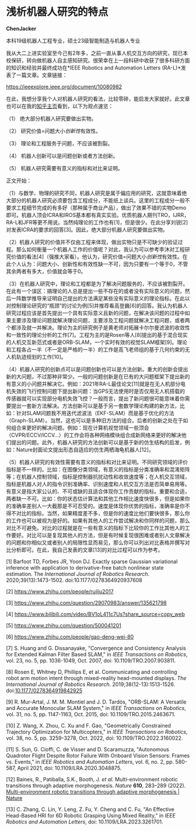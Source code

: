 # 浅析机器人研究的特点

**ChenJacker**

本科19级机器人工程专业，硕士23级智能制造与机器人专业

我从大二上进实验室至今己有2年多，之前一直从事人机交互方向的研究，现已本校保研，转向做机器人自主感知研究。很荣幸在上一段科研中收获了很多科研方面的知识和经验并最终成功在*IEEE Robotics and Automation Letters (RA-L)*发表了一篇文章。文章链接：

https://ieeexplore.ieee.org/document/10080982

在此，我想分享我个人对机器人研究的看法，比较零碎，能启发大家就好。此文章也可以在我的[知乎主页](https://zhuanlan.zhihu.com/p/618336494)看到，以下为观点速览：

（1） 绝大部分机器人研究要做出实物。

（2） 研究价值=问题大小*创新性*有效性。

（3） 理论和工程服务于问题，不应该被割裂。

（4） 机器人创新可以是问题创新或者方法创新。

（5） 机器人研究需要有意义的指标和对比来证明。

正文开始：

（1）与数学、物理的研究不同，机器人研究是属于偏应用的研究，这就意味着绝大部分的机器人研究必须要包含工程成分，不能纸上谈兵。这里的工程成分一般不要求工程细节完成的有多好（那种属于商业产品），做出了效果不错的实物Demo即可。机器人顶会ICRA和IROS基本都有真实实验。优质机器人期刊TRO，IJRR，RA-L和JFR等更不用说。当然纯理论的工作也有[1]，但是很少。在此分享刘锐[2]对发表ICRA的要求的回答[3]。因此，绝大部分机器人研究要做出实物。

（2）机器人研究的价值并不仅由工程来体现，做出实物只是不可缺少的验证过程。那么如何衡量一个机器人工作的价值呢？对此，我认为可以参考李沐对工程研究价值的看法[4]（强推大家看）。他认为，研究价值=问题大小*创新性*有效性。在此个人认为：问题大小、创新性和有效性缺一不可，因为只要有一个等于0，不管其余两者有多大，价值就会等于0。

（3）在机器人研究中，理论和工程都是为了解决问题服务的，不应该被割裂开。在此有一个误区：搞理论的人总是提出一些不存在的或者没有实际意义的问题，然后一阵数学推导来证明自己提出的方法满足某些没有实际意义的理论指标。在此以对控制理论研究的“瓶颈”的讨论为例[5]并推荐看高登巍[6]的回答。我认为机器人研究过程应该是首先提出一个具有实际意义且新的问题，在解决该问题的过程中如果主要涉及理论问题就解决理论问题，主要涉及工程问题就解决工程问题，或者两个都涉及就一并解决。理论为主的研究例子是黄老师对拓展卡尔尔曼滤波的收敛性和一致性的理论分析的工作[7]。工程为主的是Rosen等人[8]提出的基于混合现实的人机交互新范式或者是ORB-SLAM，一个实时有效的视觉SLAM框架[9]。理论和工程各占一半（不一定是严格的一半）的工作是高飞老师组的基于几何约束的无人机轨迹规划的工作[10]。

（4）机器人研究的创新点可以是问题创新也可以是方法创新。重大的创新会提出新的大问题，不过那种非常少。一般的问题创新是在已有的大问题框架下提出新的有意义的小问题并解决它。例如：2021年RA-L最佳论文[11]就是在无人机部分电机失效的飞行控制问题下提出新问题：当GPS无法使用时是否仅用无人机搭载的传感器就可以实现部分电机失效飞控？一般而言，提出了新问题很可能意味着你需要提出一套新方法解决。方法创新可以是基于另一套数学理论构建的新方法，比如：针对SLAM问题我不用迭代滤波法（EKF-SLAM）而是基于优化的方法（Graph-SLAM）。当然，这也可以是多种旧方法的组合。后者的创新之处在于如何组合来更好的解决问题。例如：现在计算机视觉领域一些顶会（CVPR/ECCV/ICCV…）的工作会将各种网络模块组合成新网络来更好的解决他们提出的问题。此外，机器人研究的方法创新可以是基于新的仿生结构的启发，例如：Nature封面论文提出形态自适应的仿生两栖海龟机器人[12]。

（5）机器人研究的有效性需要有意义的指标和对比来证明。不同研究领域的评价指标是不一样的。比如：在图像分类领域，有意义的指标是分类准确率和混淆矩阵等；在机器人控制领域，指标是控制器抗扰动性和收敛速度等；在人机交互领域，指标是机器人对人的指令识别准确率、识别速度和人机交互方法是否简单易用等。有意义是指大家公认的、不可或缺的且适合体现你工作贡献的指标。重要和合适，两者缺一不可。比如：你的状态估计算法和其他工作相比速度快很多，但是如果你的准确率差别人一大截那是不可忍受的。速度是体现你优势的指标，准确率是你不得不对比的指标。当然，如果精度差不多，但是你的速度比他们要快很多，那么你的工作也可以被视为是好的。如果有其他人的工作尝试解决和你同样的问题，那么对比不可避免。对比的过程就是在一些有意义的指标下比较你的工作比其他人的工作要好。对比可以是复现其他人的方法，但是有时候复现很困难或者别人文章解决的问题和你相似又或者别人的局限性显而易见，那么你可以列出对比表格并撰写对比分析即可。在此，我自己发表的文章[13]的对比过程可以作为参考。

[1] Barfoot TD, Forbes JR, Yoon DJ. Exactly
sparse Gaussian variational inference with application to derivative-free batch
nonlinear state estimation. The *International Journal of Robotics Research*.
2020;39(13):1473-1502. doi:10.1177/0278364920937608

[2] https://www.zhihu.com/people/ruiliu2017

[3] https://www.zhihu.com/question/29070983/answer/135621798

[4] https://www.bilibili.com/video/BV1oL411c7Us?share_source=copy_web

[5] https://www.zhihu.com/question/500041201

[6] https://www.zhihu.com/people/gao-deng-wei-80

[7] S. Huang and G. Dissanayake,
"Convergence and Consistency Analysis for Extended Kalman Filter Based
SLAM," in *IEEE Transactions on Robotics*, vol. 23, no. 5, pp.
1036-1049, Oct. 2007, doi: 10.1109/TRO.2007.903811.

[8] Rosen E, Whitney D, Phillips E, et al.
Communicating and controlling robot arm motion intent through mixed-reality
head-mounted displays. *The International Journal of Robotics Research*.
2019;38(12-13):1513-1526. doi:[10.1177/0278364919842925](https://doi.org/10.1177/0278364919842925)

[9] R. Mur-Artal, J. M. M. Montiel and J.
D. Tardós, "ORB-SLAM: A Versatile and Accurate
Monocular SLAM System," in *IEEE Transactions on Robotics*, vol. 31,
no. 5, pp. 1147-1163, Oct. 2015, doi: 10.1109/TRO.2015.2463671.

[10] Z. Wang, X. Zhou, C. Xu and F. Gao,
"Geometrically Constrained Trajectory Optimization for Multicopters,"
in *IEEE Transactions on Robotics*, vol. 38, no. 5, pp. 3259-3278, Oct.
2022, doi: 10.1109/TRO.2022.3160022.

[11] S. Sun, G. Cioffi, C. de Visser and D.
Scaramuzza, "Autonomous Quadrotor Flight Despite Rotor Failure With Onboard
Vision Sensors: Frames vs. Events," in *IEEE Robotics and Automation
Letters*, vol. 6, no. 2, pp. 580-587, April 2021, doi:
10.1109/LRA.2020.3048875.

[12] Baines, R., Patiballa, S.K., Booth, J. *et al.* Multi-environment robotic transitions through adaptive
morphogenesis. *Nature* **610**, 283–289
(2022). [Multi-environment robotic transitions through adaptive morphogenesis | Nature](https://doi.org/10.1038/s41586-022-05188-w)

[13] C. Zhang, C. Lin, Y. Leng, Z. Fu, Y.
Cheng and C. Fu, "An Effective Head-Based HRI for 6D Robotic Grasping
Using Mixed Reality," in *IEEE Robotics and Automation Letters*, doi:
10.1109/LRA.2023.3261701.
